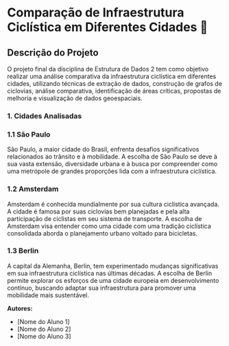 # Comparação de Infraestrutura Ciclística em Diferentes Cidades 🚴

## Descrição do Projeto 

O projeto final da disciplina de Estrutura de Dados 2 tem como objetivo realizar uma análise comparativa da infraestrutura ciclística em diferentes cidades, utilizando técnicas de extração de dados, construção de grafos de ciclovias, análise comparativa, identificação de áreas críticas, propostas de melhoria e visualização de dados geoespaciais.

### 1. Cidades Analisadas

### 1.1 São Paulo
São Paulo, a maior cidade do Brasil, enfrenta desafios significativos relacionados ao trânsito e à mobilidade. A escolha de São Paulo se deve à sua vasta extensão, diversidade urbana e à busca por compreender como uma metrópole de grandes proporções lida com a infraestrutura ciclística.

### 1.2 Amsterdam
Amsterdam é conhecida mundialmente por sua cultura ciclística avançada. A cidade é famosa por suas ciclovias bem planejadas e pela alta participação de ciclistas em seu sistema de transporte. A escolha de Amsterdam visa entender como uma cidade com uma tradição ciclística consolidada aborda o planejamento urbano voltado para bicicletas.

### 1.3 Berlin
A capital da Alemanha, Berlin, tem experimentado mudanças significativas em sua infraestrutura ciclística nas últimas décadas. A escolha de Berlin permite explorar os esforços de uma cidade europeia em desenvolvimento contínuo, buscando adaptar sua infraestrutura para promover uma mobilidade mais sustentável.





**Autores:**
- [Nome do Aluno 1]
- [Nome do Aluno 2]
- [Nome do Aluno 3]

